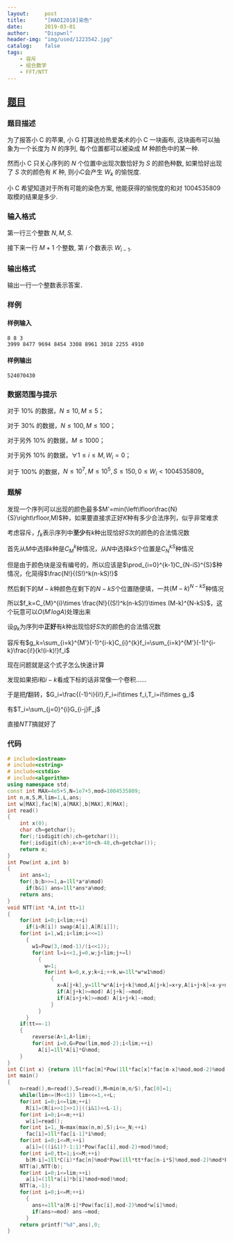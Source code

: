 ```yaml
---
layout:		post
title:		"[HAOI2018]染色"
date:		2019-03-01
author:		"Dispwnl"
header-img:	"img/used/1223542.jpg"
catalog:	false
tags:
    - 容斥
    - 组合数学
    - FFT/NTT
---
```


## [题目](https://loj.ac/problem/2527)

### 题目描述

为了报答小 C 的苹果, 小 G 打算送给热爱美术的小 C 一块画布, 这块画布可以抽象为一个长度为 $N$ 的序列, 每个位置都可以被染成 $M$ 种颜色中的某一种.

然而小 C 只关心序列的 $N$ 个位置中出现次数恰好为 $S$ 的颜色种数, 如果恰好出现了 $S$ 次的颜色有 $K$ 种, 则小C会产生 $W_k$ 的愉悦度.

小 C 希望知道对于所有可能的染色方案, 他能获得的愉悦度的和对 $1004535809$ 取模的结果是多少.

### 输入格式

第一行三个整数 $N,M,S$.

接下来一行 $M+1$ 个整数, 第 $i$ 个数表示 $W_{i-1}$.

### 输出格式

输出一行一个整数表示答案．

### 样例

#### 样例输入

```plain
8 8 3
3999 8477 9694 8454 3308 8961 3018 2255 4910
```

#### 样例输出

```plain
524070430
```

### 数据范围与提示

对于 $10\%$ 的数据，$N \le 10, M \le 5$；

对于 $30\%$ 的数据，$N \le 100, M \le 100​$；

对于另外 $10\%$ 的数据，$M \le 1000$；

对于另外 $10\%$ 的数据，$\forall 1 \le i \le M, W_i = 0$；

对于 $100\%$ 的数据，$N \le 10^7, M \le 10^5, S \le 150, 0 \le W_i < 1004535809$。

### 题解

发现一个序列可以出现的颜色最多$M'=min(\left\lfloor\frac{N}{S}\right\rfloor,M)$种，如果要直接求正好$K$种有多少合法序列，似乎非常难求

考虑容斥，$f_k$表示序列中**至少**有$k$种出现恰好$S$次的颜色的合法情况数

首先从$M$中选择$k$种是$C_{M}^{k}$种情况，从$N$中选择$kS$个位置是$C_{N}^{kS}$种情况

但是由于颜色块是没有编号的，所以应该是$\prod_{i=0}^{k-1}C_{N-iS}^{S}​$种情况，化简得$\frac{N!}{(S!)^k(n-kS)!}​$

然后剩下的$M-k​$种颜色在剩下的$N-kS​$个位置随便填，一共$(M-k)^{N-kS}​$种情况

所以$f_k=C_{M}^{i}\times \frac{N!}{(S!)^k(n-kS)!}\times (M-k)^{N-kS}$，这个玩意可以$O(M'logA)$处理出来

设$g_k​$为序列中**正好**有$k​$种出现恰好$S​$次的颜色的合法情况数

容斥有$g_k=\sum_{i=k}^{M'}(-1)^{i-k}C_{i}^{k}f_i=\sum_{i=k}^{M'}(-1)^{i-k}\frac{i!}{k!(i-k)!}f_i​$

现在问题就是这个式子怎么快速计算

发现如果把$i​$和$i-k​$看成下标的话非常像一个卷积……

于是把$f$翻转，$G_i=\frac{(-1)^i}{i!},F_i=i!\times f_i,T_i=i!\times g_i$

有$T_i=\sum_{j=0}^{i}G_{i-j}F_j$

直接$NTT​$搞就好了

### 代码

```c++
# include<iostream>
# include<cstring>
# include<cstdio>
# include<algorithm>
using namespace std;
const int MAX=4e5+5,N=1e7+5,mod=1004535809;
int n,m,S,M,lim=1,L,ans;
int w[MAX],fac[N],a[MAX],b[MAX],R[MAX];
int read()
{
	int x(0);
	char ch=getchar();
	for(;!isdigit(ch);ch=getchar());
	for(;isdigit(ch);x=x*10+ch-48,ch=getchar());
	return x;
}
int Pow(int a,int b)
{
	int ans=1;
	for(;b;b>>=1,a=1ll*a*a%mod)
	  if(b&1) ans=1ll*ans*a%mod;
	return ans;
}
void NTT(int *A,int tt=1)
{
	for(int i=0;i<lim;++i)
	  if(i<R[i]) swap(A[i],A[R[i]]);
	for(int i=1,w1;i<lim;i<<=1)
	  {
	  	w1=Pow(3,(mod-1)/(i<<1));
	  	for(int l=i<<1,j=0,w;j<lim;j+=l)
	  	  {
	  	  	w=1;
	  	  	for(int k=0,x,y;k<i;++k,w=1ll*w*w1%mod)
	  	  	  {
	  	  	  	x=A[j+k],y=1ll*w*A[i+j+k]%mod,A[j+k]=x+y,A[i+j+k]=x-y+mod;
	  	  	  	if(A[j+k]>=mod) A[j+k]-=mod;
	  	  	  	if(A[i+j+k]>=mod) A[i+j+k]-=mod;
			  }
		  }
	  }
	if(tt==-1)
	{
		reverse(A+1,A+lim);
		for(int i=0,G=Pow(lim,mod-2);i<lim;++i)
		  A[i]=1ll*A[i]*G%mod;
	}
}
int C(int x) {return 1ll*fac[m]*Pow(1ll*fac[x]*fac[m-x]%mod,mod-2)%mod;}
int main()
{
	n=read(),m=read(),S=read(),M=min(m,n/S),fac[0]=1;
	while(lim<=(M<<1)) lim<<=1,++L;
	for(int i=0;i<=lim;++i)
	  R[i]=(R[i>>1]>>1)|((i&1)<<L-1);
	for(int i=0;i<=m;++i)
	  w[i]=read();
	for(int i=1,_N=max(max(n,m),S);i<=_N;++i)
	  fac[i]=1ll*fac[i-1]*i%mod;
	for(int i=0;i<=M;++i)
	  a[i]=(((i&1)?-1:1)*Pow(fac[i],mod-2)+mod)%mod;
	for(int i=0,tt=1;i<=M;++i)
	  b[M-i]=1ll*C(i)*fac[n]%mod*Pow(1ll*tt*fac[n-i*S]%mod,mod-2)%mod*Pow(m-i,n-i*S)%mod*fac[i]%mod,tt=1ll*tt*fac[S]%mod;
	NTT(a),NTT(b);
	for(int i=0;i<=lim;++i)
	  a[i]=(1ll*a[i]*b[i]%mod+mod)%mod;
	NTT(a,-1);
	for(int i=0;i<=M;++i)
	  {
	  	ans+=1ll*a[M-i]*Pow(fac[i],mod-2)%mod*w[i]%mod;
	  	if(ans>=mod) ans-=mod;
	  }
	return printf("%d",ans),0;
}
```

